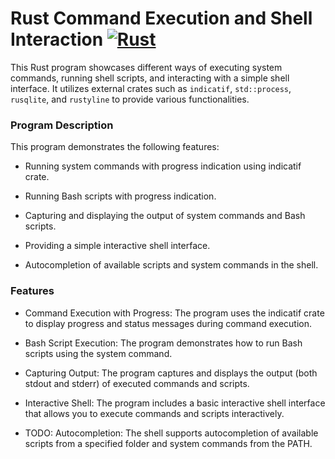 
# Rust Command Execution and Shell Interaction [![Rust](https://github.com/stormogulen/CommandRunner/actions/workflows/rust.yml/badge.svg)](https://github.com/stormogulen/CommandRunner/actions/workflows/rust.yml)

This Rust program showcases different ways of executing system commands, running shell scripts, and interacting with a simple shell interface. It utilizes external crates such as `indicatif`, `std::process`, `rusqlite`, and `rustyline` to provide various functionalities.

### Program Description

This program demonstrates the following features:

- Running system commands with progress indication using indicatif crate.

- Running Bash scripts with progress indication.

- Capturing and displaying the output of system commands and Bash scripts.

- Providing a simple interactive shell interface.

- Autocompletion of available scripts and system commands in the shell.

### Features

- Command Execution with Progress: The program uses the indicatif crate to display progress and status messages during command execution.

- Bash Script Execution: The program demonstrates how to run Bash scripts using the system command.

- Capturing Output: The program captures and displays the output (both stdout and stderr) of executed commands and scripts.

- Interactive Shell: The program includes a basic interactive shell interface that allows you to execute commands and scripts interactively.

- TODO: Autocompletion: The shell supports autocompletion of available scripts from a specified folder and system commands from the PATH.
